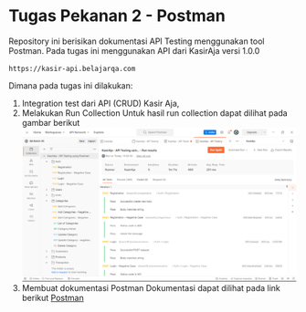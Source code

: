# Tugas Pekanan 2 - Postman

Repository ini berisikan dokumentasi API Testing menggunakan tool Postman. Pada tugas ini menggunakan API dari KasirAja versi 1.0.0
```
https://kasir-api.belajarqa.com
```

Dimana pada tugas ini dilakukan:
1.  Integration test dari API (CRUD) Kasir Aja,
2.  Melakukan Run Collection
    Untuk hasil run collection dapat dilihat pada gambar berikut ![alt][runCollection]
3.  Membuat dokumentasi Postman
    Dokumentasi dapat dilihat pada link berikut [Postman][docPostman]

[runCollection]: aset/runCollection.png
[docPostman]: https://documenter.getpostman.com/view/24503716/2s93sc5YFa